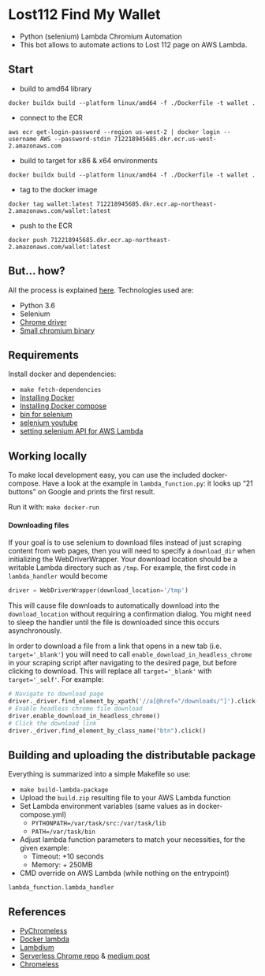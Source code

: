 # Lost112 Find My Wallet
* Python (selenium) Lambda Chromium Automation
* This bot allows to automate actions to Lost 112 page on AWS Lambda.

## Start
* build to amd64 library
```
docker buildx build --platform linux/amd64 -f ./Dockerfile -t wallet .
```
* connect to the ECR
```
aws ecr get-login-password --region us-west-2 | docker login --username AWS --password-stdin 712218945685.dkr.ecr.us-west-2.amazonaws.com
```
* build to target for x86 & x64 environments
```
docker buildx build --platform linux/amd64 -f ./Dockerfile -t wallet .
```
* tag to the docker image
```
docker tag wallet:latest 712218945685.dkr.ecr.ap-northeast-2.amazonaws.com/wallet:latest
```
* push to the ECR
```
docker push 712218945685.dkr.ecr.ap-northeast-2.amazonaws.com/wallet:latest
```

## But... how?

All the process is explained [here](https://medium.com/21buttons-tech/crawling-thousands-of-products-using-aws-lambda-80332e259de1). Technologies used are:
* Python 3.6
* Selenium
* [Chrome driver](https://sites.google.com/a/chromium.org/chromedriver/)
* [Small chromium binary](https://github.com/adieuadieu/serverless-chrome/releases)

## Requirements

Install docker and dependencies:

* `make fetch-dependencies`
* [Installing Docker](https://docs.docker.com/engine/installation/#get-started)
* [Installing Docker compose](https://docs.docker.com/compose/install/#install-compose)
* [bin for selenium](https://github.com/soumilshah1995/Selenium-on-AWS-Lambda-Python3.7/blob/main/chrome_headless_lambda_layer.sh)
* [selenium youtube](https://www.youtube.com/watch?v=jWqbYiHudt8)
* [setting selenium API for AWS Lambda](https://dev.to/awscommunity-asean/creating-an-api-that-runs-selenium-via-aws-lambda-3ck3)

## Working locally

To make local development easy, you can use the included docker-compose. 
Have a look at the example in `lambda_function.py`: it looks up “21 buttons” on Google and prints the first result. 

Run it with: `make docker-run`

#### Downloading files

If your goal is to use selenium to download files instead of just scraping content from web pages, then
you will need to specify a `download_dir` when initializing the WebDriverWrapper. Your download location 
should be a writable Lambda directory such as `/tmp`. For example, the first code in 
`lambda_handler` would become 

```python
driver = WebDriverWrapper(download_location='/tmp')
```

This will cause file downloads to automatically download into the `download_location` without 
requiring a confirmation dialog. You might need to sleep the handler until the file is downloaded
since this occurs asynchronously.

In order to download a file from a link that opens in a new tab (i.e. `target='_blank'`) you will need to 
call `enable_download_in_headless_chrome` in your scraping script after navigating to the desired page, but before
clicking to download. This will replace all `target='_blank'` with `target='_self'`. For example:

```python
# Navigate to download page
driver._driver.find_element_by_xpath('//a[@href="/downloads/"]').click()
# Enable headless chrome file download
driver.enable_download_in_headless_chrome()
# Click the download link
driver._driver.find_element_by_class_name("btn").click()
```

## Building and uploading the distributable package

Everything is summarized into a simple Makefile so use:

* `make build-lambda-package`
* Upload the `build.zip` resulting file to your AWS Lambda function
* Set Lambda environment variables (same values as in docker-compose.yml)
    * `PYTHONPATH=/var/task/src:/var/task/lib`
    * `PATH=/var/task/bin`
* Adjust lambda function parameters to match your necessities, for the given example:
    * Timeout: +10 seconds
    * Memory: + 250MB 
* CMD override on AWS Lambda (while nothing on the entrypoint)
```
lambda_function.lambda_handler
```

## References
* [PyChromeless](https://github.com/jairovadillo/pychromeless)
* [Docker lambda](https://github.com/lambci/docker-lambda)
* [Lambdium](https://github.com/smithclay/lambdium)
* [Serverless Chrome repo](https://github.com/adieuadieu/serverless-chrome) & [medium post](https://medium.com/@marco.luethy/running-headless-chrome-on-aws-lambda-fa82ad33a9eb)
* [Chromeless](https://github.com/graphcool/chromeless)
